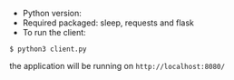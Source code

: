 * Python version: 
* Required packaged: sleep, requests and flask
* To run the client:

```shell
$ python3 client.py
```

the application will be running on `http://localhost:8080/`